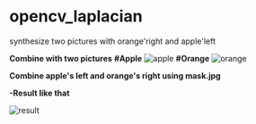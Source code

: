 # opencv_laplacian
synthesize two pictures with orange'right and apple'left

**Combine with two pictures**
**#Apple**
![apple](https://user-images.githubusercontent.com/37854961/117051636-bc6abc80-ad51-11eb-8ae6-8aafe7d41567.jpg)
**#Orange**
![orange](https://user-images.githubusercontent.com/37854961/117051660-c1c80700-ad51-11eb-9262-62df546a5021.jpg)

**Combine apple's left and orange's right using mask.jpg**

**-Result like that**

![result](https://user-images.githubusercontent.com/37854961/117051474-8f1e0e80-ad51-11eb-95bb-33839cc4b86e.JPG)
